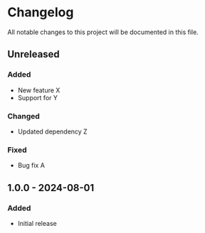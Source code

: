 # Changelog

All notable changes to this project will be documented in this file.

## Unreleased

### Added
- New feature X
- Support for Y

### Changed
- Updated dependency Z

### Fixed
- Bug fix A

## 1.0.0 - 2024-08-01

### Added
- Initial release
